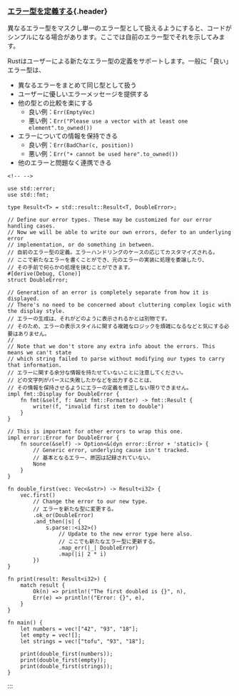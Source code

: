 ### [エラー型を定義する](#エラー型を定義する){.header}

異なるエラー型をマスクし単一のエラー型として扱えるようにすると、コードがシンプルになる場合があります。ここでは自前のエラー型でそれを示してみます。

Rustはユーザーによる新たなエラー型の定義をサポートします。一般に「良い」エラー型は、

-   異なるエラーをまとめて同じ型として扱う
-   ユーザーに優しいエラーメッセージを提供する
-   他の型との比較を楽にする
    -   良い例：`Err(EmptyVec)`
    -   悪い例：`Err("Please use a vector with at least one element".to_owned())`
-   エラーについての情報を保持できる
    -   良い例：`Err(BadChar(c, position))`
    -   悪い例：`Err("+ cannot be used here".to_owned())`
-   他のエラーと問題なく連携できる

```{=html}
<!-- -->
```
    use std::error;
    use std::fmt;

    type Result<T> = std::result::Result<T, DoubleError>;

    // Define our error types. These may be customized for our error handling cases.
    // Now we will be able to write our own errors, defer to an underlying error
    // implementation, or do something in between.
    // 自前のエラー型の定義。エラーハンドリングのケースの応じてカスタマイズされる。
    // ここで新たなエラーを書くことができ、元のエラーの実装に処理を委譲したり、
    // その手前で何らかの処理を挟むことができます。
    #[derive(Debug, Clone)]
    struct DoubleError;

    // Generation of an error is completely separate from how it is displayed.
    // There's no need to be concerned about cluttering complex logic with the display style.
    // エラーの生成は、それがどのように表示されるかとは別物です。
    // そのため、エラーの表示スタイルに関する複雑なロジックを煩雑になるなどと気にする必要はありません。
    //
    // Note that we don't store any extra info about the errors. This means we can't state
    // which string failed to parse without modifying our types to carry that information.
    // エラーに関する余分な情報を持たせていないことに注意してください。
    // どの文字列がパースに失敗したかなどを出力することは、
    // その情報を保持させるようにエラーの定義を修正しない限りできません。
    impl fmt::Display for DoubleError {
        fn fmt(&self, f: &mut fmt::Formatter) -> fmt::Result {
            write!(f, "invalid first item to double")
        }
    }

    // This is important for other errors to wrap this one.
    impl error::Error for DoubleError {
        fn source(&self) -> Option<&(dyn error::Error + 'static)> {
            // Generic error, underlying cause isn't tracked.
            // 基本となるエラー、原因は記録されていない。
            None
        }
    }

    fn double_first(vec: Vec<&str>) -> Result<i32> {
        vec.first()
            // Change the error to our new type.
            // エラーを新たな型に変更する。
            .ok_or(DoubleError)
            .and_then(|s| {
                s.parse::<i32>()
                    // Update to the new error type here also.
                    // ここでも新たなエラー型に更新する。
                    .map_err(|_| DoubleError)
                    .map(|i| 2 * i)
            })
    }

    fn print(result: Result<i32>) {
        match result {
            Ok(n) => println!("The first doubled is {}", n),
            Err(e) => println!("Error: {}", e),
        }
    }

    fn main() {
        let numbers = vec!["42", "93", "18"];
        let empty = vec![];
        let strings = vec!["tofu", "93", "18"];

        print(double_first(numbers));
        print(double_first(empty));
        print(double_first(strings));
    }
:::

